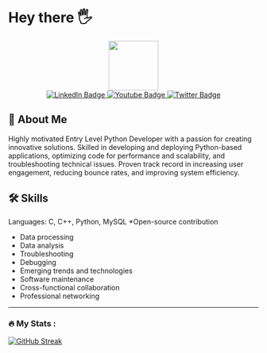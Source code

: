 # Hey there 🖐️
<div id="header" align="center">
  <img src="https://media.giphy.com/media/M9gbBd9nbDrOTu1Mqx/giphy.gif" width="100"/>
</div>
<div id="badges" align="center">
  <a href="your-linkedin-URL">
    <img src="https://img.shields.io/badge/LinkedIn-blue?style=for-the-badge&logo=linkedin&logoColor=white" alt="LinkedIn Badge"/>
  </a>
  <a href="your-youtube-URL">
    <img src="https://img.shields.io/badge/YouTube-red?style=for-the-badge&logo=youtube&logoColor=white" alt="Youtube Badge"/>
  </a>
  <a href="your-twitter-URL">
    <img src="https://img.shields.io/badge/Twitter-blue?style=for-the-badge&logo=twitter&logoColor=white" alt="Twitter Badge"/>
  </a>
</div>


## 🚀 About Me
Highly motivated Entry Level Python Developer with a passion for creating innovative solutions. Skilled in developing and deploying Python-based  applications, optimizing code for performance and scalability, and troubleshooting technical issues. Proven track record in increasing user engagement, reducing bounce rates, and improving system efficiency.


## 🛠 Skills
Languages: C, C++, Python, MySQL
*Open-source contribution
* Data processing
* Data analysis
* Troubleshooting
* Debugging
* Emerging trends and technologies
* Software maintenance
* Cross-functional collaboration
* Professional networking




---

### :fire: My Stats :
[![GitHub Streak](https://streak-stats.demolab.com?user=W1nSoU&theme=dark)](https://git.io/streak-stats)

